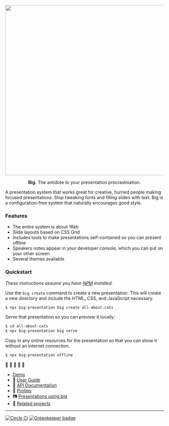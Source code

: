 <p align="center">
  <img width="540" src='.github/logo.png' />
</p>

<p align="center">
  <strong>Big.</strong> The antidote to your presentation procrastination.
</p>

A presentation system that works great for creative, hurried people making focused presentations. Stop tweaking fonts and filling slides with text. Big is a configuration-free system that naturally encourages good style.

### Features

- The entire system is about 16kb
- Slide layouts based on CSS Grid
- Includes tools to make presentations self-contained so you can present offline
- Speakers notes appear in your developer console, which you can put on your other screen
- Several themes available

### Quickstart

_These instructions assume you have [NPM](https://www.npmjs.com/get-npm) installed._

Use the `big create` command to create a new presentation. This will create a new directory and include the HTML, CSS, and JavaScript necessary.

```sh
$ npx big-presentation big create all-about-cats
```

Serve that presentation so you can preview it locally:

```sh
$ cd all-about-cats
$ npx big-presentation big serve
```

Copy in any online resources for the presentation so that you can show it without an internet connection.

```sh
$ npx big-presentation offline
```

:tada: :tada: :tada: :tada: :tada:

* [Demo](http://macwright.org/big/demo.html)
* :blue_book: [User Guide](docs/user-guide.md)
* :green_book: [API Documentation](docs/api.md)
* :pencil: [Protips](docs/protips.md)
* :camera: [Presentations using big](docs/awesome-big.md)
* :grapes: [Related projects](docs/see-also.md)

---

[![Circle CI](https://circleci.com/gh/tmcw/big/tree/gh-pages.svg?style=shield&circle-token=2963848e42fe67b8a66a2ad2d6dd99d05bdde6a4)](https://circleci.com/gh/tmcw/big/tree/gh-pages) [![Greenkeeper badge](https://badges.greenkeeper.io/tmcw/big.svg)](https://greenkeeper.io/)
